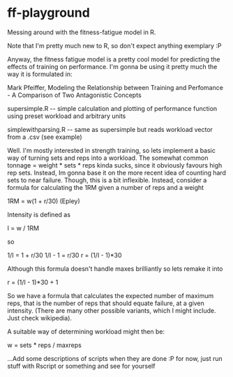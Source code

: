# ff-playground
Messing around with the fitness-fatigue model in R.

Note that I'm pretty much new to R, so don't expect anything exemplary :P

Anyway, the fitness fatigue model is a pretty cool model for predicting the effects of training on performance. I'm gonna be using it pretty much the way it is formulated in:

Mark Pfeiffer, Modeling the Relationship between Training and Perfomance - A Comparison of Two Antagonistic Concepts

supersimple.R --
simple calculation and plotting of performance function using preset workload and arbitrary units

simplewithparsing.R --
same as supersimple but reads workload vector from a .csv (see example)

Well. I'm mostly interested in strength training, so lets implement a basic way of turning sets and reps into a workload. The somewhat common
tonnage = weight * sets * reps
kinda sucks, since it obviously favours high rep sets. Instead, Im gonna base it on the more recent idea of counting hard sets to near failure. Though, this is a bit inflexible. Instead, consider a formula for calculating the 1RM given a number of reps and a weight

1RM = w(1 + r/30)		(Epley)

Intensity is defined as

I = w / 1RM

so

1/I = 1 + r/30
1/I - 1 = r/30
r = (1/I - 1)*30

Although this formula doesn't handle maxes brilliantly so lets remake it into

r = (1/I - 1)*30 + 1

So we have a formula that calculates the expected number of maximum reps, that is the number of reps that should equate failure, at a given intensity. (There are many other possible variants, which I might include. Just check wikipedia).

A suitable way of determining workload might then be:

w = sets * reps / maxreps



...Add some descriptions of scripts when they are done :P
for now, just run stuff with Rscript or something and see for yourself
